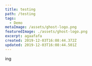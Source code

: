 ```yaml
---
title: testing
path: /testing
tags:
  - Demo
metaImage: /assets/ghost-logo.png
featuredImage: ./assets/ghost-logo.png
excerpt: agaafafa
created: 2019-12-03T16:08:44.372Z
updated: 2019-12-03T16:08:44.501Z
---
```

ing
